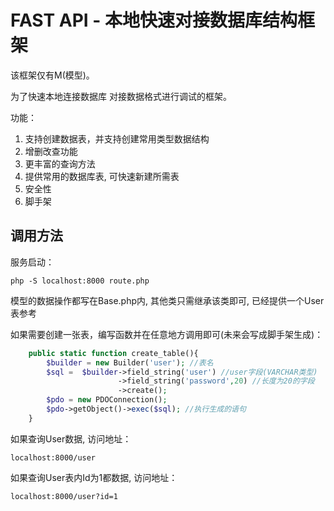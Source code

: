 <h1>FAST API - 本地快速对接数据库结构框架</h1>

该框架仅有M(模型)。

为了快速本地连接数据库 对接数据格式进行调试的框架。

功能：
1.  支持创建数据表，并支持创建常用类型数据结构
2.  增删改查功能
3.  更丰富的查询方法
4.  提供常用的数据库表, 可快速新建所需表
5.  安全性
6.  脚手架

<h2>调用方法</h2>

服务启动：
>>>
    php -S localhost:8000 route.php
>>>

模型的数据操作都写在Base.php内, 其他类只需继承该类即可, 已经提供一个User表参考

如果需要创建一张表，编写函数并在任意地方调用即可(未来会写成脚手架生成)：
```PHP
    public static function create_table(){
        $builder = new Builder('user'); //表名
        $sql =  $builder->field_string('user') //user字段(VARCHAR类型)
                        ->field_string('password',20) //长度为20的字段
                        ->create();
        $pdo = new PDOConnection();
        $pdo->getObject()->exec($sql); //执行生成的语句
    }
```

如果查询User数据, 访问地址：
>>>
    localhost:8000/user
>>>

如果查询User表内Id为1都数据, 访问地址：
>>>
    localhost:8000/user?id=1
>>>


